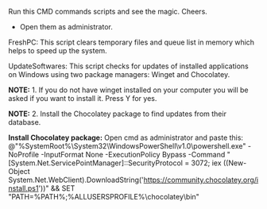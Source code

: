 Run this CMD commands scripts and see the magic. Cheers.


* Open them as administrator.



FreshPC: This script clears temporary files and queue list in memory which helps to speed up the system.



UpdateSoftwares: This script checks for updates of installed applications on Windows using two package managers: Winget and Chocolatey.

**NOTE:** 1. If you do not have winget installed on your computer you will be asked if you want to install it. Press Y for yes.

**NOTE:** 2. Install the Chocolatey package to find updates from their database.

**Install Chocolatey package:** Open cmd as administrator and paste this: @"%SystemRoot%\System32\WindowsPowerShell\v1.0\powershell.exe" -NoProfile -InputFormat None -ExecutionPolicy Bypass -Command "[System.Net.ServicePointManager]::SecurityProtocol = 3072; iex ((New-Object System.Net.WebClient).DownloadString('https://community.chocolatey.org/install.ps1'))" && SET "PATH=%PATH%;%ALLUSERSPROFILE%\chocolatey\bin"

